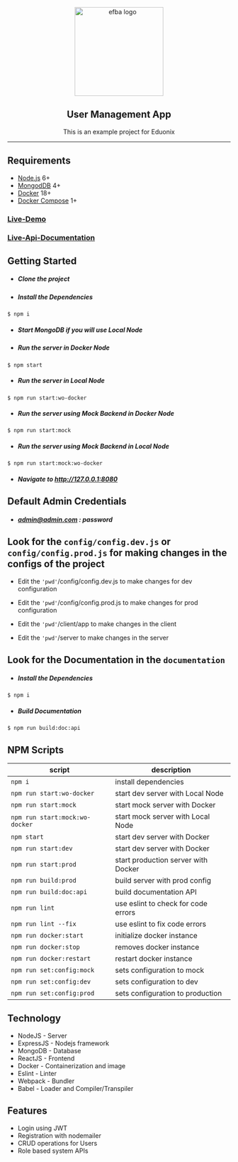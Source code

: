 <p align="center">

  <img alt="efba logo" src="https://res.cloudinary.com/disktjhg8/image/upload/v1559794678/eduonix-logo-light.png" width="200px" />

</p>
<h2 align="center">User Management App</h2>

<p align="center">
  This is an example project for Eduonix
</p>
<hr>

## Requirements

- [Node.js](https://nodejs.org/en/) 6+
- [MongodDB](https://www.mongodb.com/download-center/community) 4+
- [Docker](https://docs.docker.com/install/) 18+
- [Docker Compose](https://docs.docker.com/compose/install/) 1+

### [Live-Demo](https://user-management.displaycontent.biz)

### [Live-Api-Documentation](https://user-management.displaycontent.biz/api/documentation)

## Getting Started
- ##### Clone the project
- ##### Install the Dependencies
```
$ npm i
```
- ##### Start MongoDB if you will use Local Node
- ##### Run the server in Docker Node
```
$ npm start
```
- ##### Run the server in Local Node
```
$ npm run start:wo-docker
```
- ##### Run the server using Mock Backend in Docker Node
```
$ npm run start:mock
```
- ##### Run the server using Mock Backend in Local Node
```
$ npm run start:mock:wo-docker
```
- ##### Navigate to http://127.0.0.1:8080

## Default Admin Credentials
- ##### admin@admin.com : password

## Look for the `config/config.dev.js` or `config/config.prod.js` for making changes in the configs of the project
- Edit the `'pwd'`/config/config.dev.js to make changes for dev configuration

- Edit the `'pwd'`/config/config.prod.js to make changes for prod configuration

- Edit the `'pwd'`/client/app to make changes in the client

- Edit the `'pwd'`/server to make changes in the server

## Look for the Documentation in the `documentation`
- ##### Install the Dependencies
```
$ npm i
```
- ##### Build Documentation
```
$ npm run build:doc:api
```

## NPM Scripts

| script                              | description                                 |
|-------------------------------------|---------------------------------------------|
| `npm i`                             | install dependencies                        |
| `npm run start:wo-docker`           | start dev server with Local Node            |
| `npm run start:mock`                | start mock server with Docker               |
| `npm run start:mock:wo-docker`      | start mock server with Local Node           |
| `npm start`                         | start dev server with Docker                |
| `npm run start:dev`                 | start dev server with Docker                |
| `npm run start:prod`                | start production server with Docker         |
| `npm run build:prod`                | build server with prod config               |
| `npm run build:doc:api`             | build documentation API                     |
| `npm run lint`                      | use eslint to check for code errors         |
| `npm run lint --fix`                | use eslint to fix code errors               |
| `npm run docker:start`              | initialize docker instance                  |
| `npm run docker:stop`               | removes docker instance                     |
| `npm run docker:restart`            | restart docker instance                     |
| `npm run set:config:mock`           | sets configuration to mock                  |
| `npm run set:config:dev`            | sets configuration to dev                   |
| `npm run set:config:prod`           | sets configuration to production            |

## Technology
- NodeJS - Server
- ExpressJS - Nodejs framework
- MongoDB - Database
- ReactJS - Frontend
- Docker - Containerization and image
- Eslint - Linter
- Webpack - Bundler
- Babel - Loader and Compiler/Transpiler

## Features
- Login using JWT
- Registration with nodemailer
- CRUD operations for Users
- Role based system APIs
